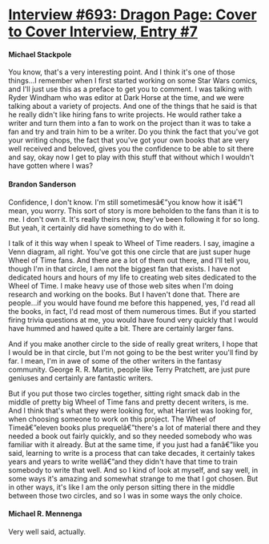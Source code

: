 # [Interview #693: Dragon Page: Cover to Cover Interview, Entry #7](https://www.theoryland.com/intvmain.php?i=693#7)

#### Michael Stackpole

You know, that's a very interesting point. And I think it's one of those things...I remember when I first started working on some Star Wars comics, and I'll just use this as a preface to get you to comment. I was talking with Ryder Windham who was editor at Dark Horse at the time, and we were talking about a variety of projects. And one of the things that he said is that he really didn't like hiring fans to write projects. He would rather take a writer and turn them into a fan to work on the project than it was to take a fan and try and train him to be a writer. Do you think the fact that you've got your writing chops, the fact that you've got your own books that are very well received and beloved, gives you the confidence to be able to sit there and say, okay now I get to play with this stuff that without which I wouldn't have gotten where I was?

#### Brandon Sanderson

Confidence, I don't know. I'm still sometimesâ€”you know how it isâ€”I mean, you worry. This sort of story is more beholden to the fans than it is to me. I don't own it. It's really theirs now, they've been following it for so long. But yeah, it certainly did have something to do with it.

I talk of it this way when I speak to Wheel of Time readers. I say, imagine a Venn diagram, all right. You've got this one circle that are just super huge Wheel of Time fans. And there are a lot of them out there, and I'll tell you, though I'm in that circle, I am not the biggest fan that exists. I have not dedicated hours and hours of my life to creating web sites dedicated to the Wheel of Time. I make heavy use of those web sites when I'm doing research and working on the books. But I haven't done that. There are people...if you would have found me before this happened, yes, I'd read all the books, in fact, I'd read most of them numerous times. But if you started firing trivia questions at me, you would have found very quickly that I would have hummed and hawed quite a bit. There are certainly larger fans.

And if you make another circle to the side of really great writers, I hope that I would be in that circle, but I'm not going to be the best writer you'll find by far. I mean, I'm in awe of some of the other writers in the fantasy community. George R. R. Martin, people like Terry Pratchett, are just pure geniuses and certainly are fantastic writers.

But if you put those two circles together, sitting right smack dab in the middle of pretty big Wheel of Time fans and pretty decent writers, is me. And I think that's what they were looking for, what Harriet was looking for, when choosing someone to work on this project. The Wheel of Timeâ€”eleven books plus prequelâ€”there's a lot of material there and they needed a book out fairly quickly, and so they needed somebody who was familiar with it already. But at the same time, if you just had a fanâ€”like you said, learning to write is a process that can take decades, it certainly takes years and years to write wellâ€”and they didn't have that time to train somebody to write that well. And so I kind of look at myself, and say well, in some ways it's amazing and somewhat strange to me that I got chosen. But in other ways, it's like I am the only person sitting there in the middle between those two circles, and so I was in some ways the only choice.

#### Michael R. Mennenga

Very well said, actually.

